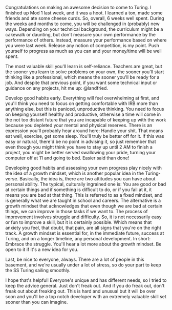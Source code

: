 Congratulations on making an awesome decision to come to Turing. I finished up Mod 1 last week, and it was a hoot. I learned a ton, made some friends and ate some cheese curds. So, overall, 6 weeks well spent. During the weeks and months to come, you will be challenged in (probably) new ways. Depending on your technical background, the curriculum might be a cakewalk or daunting, but don't measure your own performance by the performance of others. Instead, measure your performance based on where you were last week. Release any notion of competition, is my point. Push yourself to progress as much as you can and your money/time will be well spent.

The most valuable skill you'll learn is self-reliance. Teachers are great, but the sooner you learn to solve problems on your own, the sooner you'll start thinking like a professional, which means the sooner you'll be ready for a job. And despite that previous point, if you want some technical input or guidance on any projects, hit me up: @landfried.

Develop good habits early. Everything will feel overwhelming at first, and you'll think you need to focus on getting comfortable with IRB more than anything else, but this is paniced, unproductive thinking. You need to focus on keeping yourself healthy and productive, otherwise a time will come in the not too distant future that you are incapable of keeping up with the work because you depleted your mental and physical reserves. There is an expression you'll probably hear around here: Handle your shit. That means eat well, exercise, get some sleep. You'll truly be better off for it. If this was easy or natural, there'd be no point in advising it, so just remember that even though you might think you have to stay up until 2 AM to finish a project, you might be better served swallowing your pride, turning your computer off at 11 and going to bed. Easier said than done!

Developing good habits and assessing your own progress play nicely with the idea of a growth mindset, which is another popular idea in the Turing-verse. Basically, the idea is, there are two attitudes you can have about personal ability. The typical, culturally ingrained one is: You are good or bad at certain things and if something is difficult to do, or if you fail at it, it means you are bad at that thing. This is referred to as a fixed mindset, and is generally what we are taught in school and careers. The alternative is a growth mindset that acknowledges that even though we are bad at certain things, we can improve in those tasks if we want to. The process of improvement involves struggle and difficulty. So, it is not necessarily easy or fun to improve a skill, but it is certainly possible. Which means that anxiety you feel, that doubt, that pain, are all signs that you're on the right track. A growth mindset is essential for, in the immediate future, success at Turing, and on a longer timeline, any personal development. In short: Embrace the struggle. You'll hear a lot more about the growth mindset. Be open to it if it's a new idea for you.

Last, be nice to everyone, always. There are a lot of people in this basement, and we're usually under a lot of stress, so do your part to keep the SS Turing sailing smoothly.

I hope that's helpful! Everyone's unique and has different needs, so I tried to keep the advice general. Just don't freak out. And if you do freak out, don't freak out about freaking out. This is hard and unusual but it will be over soon and you'll be a top notch developer with an extremely valuable skill set sooner than you can imagine.
